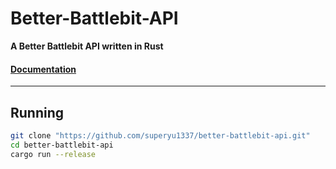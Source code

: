 # Better-Battlebit-API

**A Better Battlebit API written in Rust**

#### [Documentation](https://bbb.superyu.xyz)

---


## Running

```bash
git clone "https://github.com/superyu1337/better-battlebit-api.git"
cd better-battlebit-api
cargo run --release
```